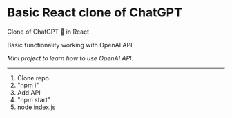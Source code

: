 # Basic React clone of ChatGPT

Clone of ChatGPT 🤖 in React

Basic functionality working with OpenAI API
    
*Mini project to learn how to use OpenAI API.*

---

1. Clone repo.
2. "npm i"
3. Add API
4. "npm start"
5. node index.js